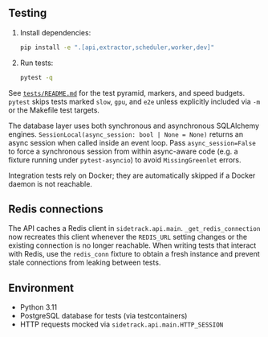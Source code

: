 ## Testing

1. Install dependencies:
   ```bash
   pip install -e ".[api,extractor,scheduler,worker,dev]"
   ```
2. Run tests:
   ```bash
   pytest -q
   ```

See [`tests/README.md`](tests/README.md) for the test pyramid, markers, and
speed budgets. `pytest` skips tests marked `slow`, `gpu`, and `e2e` unless
explicitly included via `-m` or the Makefile test targets.

The database layer uses both synchronous and asynchronous SQLAlchemy engines.
`SessionLocal(async_session: bool | None = None)` returns an async session when
called inside an event loop. Pass `async_session=False` to force a synchronous
session from within async-aware code (e.g. a fixture running under
`pytest-asyncio`) to avoid `MissingGreenlet` errors.

Integration tests rely on Docker; they are automatically skipped if a Docker
daemon is not reachable.

## Redis connections

The API caches a Redis client in `sidetrack.api.main`. `_get_redis_connection`
now recreates this client whenever the `REDIS_URL` setting changes or the
existing connection is no longer reachable. When writing tests that interact
with Redis, use the `redis_conn` fixture to obtain a fresh instance and prevent
stale connections from leaking between tests.

## Environment

- Python 3.11
- PostgreSQL database for tests (via testcontainers)
- HTTP requests mocked via `sidetrack.api.main.HTTP_SESSION`

